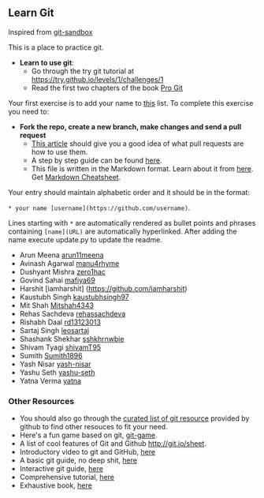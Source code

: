 ## Learn Git

Inspired from [git-sandbox](https://github.com/AGV-IIT-KGP/git-sandbox)

This is a place to practice git.

- **Learn to use git**:
  - Go through the try git tutorial at https://try.github.io/levels/1/challenges/1
  - Read the first two chapters of the book [Pro Git](http://git-scm.com/book/en/v2)

Your first exercise is to add your name to [this](AUTHORS.md) list. To complete this exercise you need to:

- **Fork the repo, create a new branch, make changes and send a pull request**
  - [This article](https://help.github.com/articles/using-pull-requests/) should give you a good idea of what pull requests are how to use them.
  - A step by step guide can be found [here](https://github.com/asmeurer/git-workflow).
  - This file is written in the Markdown format. Learn about it from [here](https://guides.github.com/features/mastering-markdown/). Get [Markdown Cheatsheet](https://guides.github.com/pdfs/markdown-cheatsheet-online.pdf).

Your entry should maintain alphabetic order and it should be in the format:

`* your name [username](https://github.com/username)`.

Lines starting with `*` are automatically rendered as bullet points and phrases containing `[name](URL)` are automatically hyperlinked.
After adding the name execute update.py to update the readme.

* Arun Meena [arun11meena](https://github.com/arun11meena)
* Avinash Agarwal [manu4rhyme](https://github.com/manu4rhyme)
* Dushyant Mishra [zero1hac](https://github.com/zero1hac)
* Govind Sahai [mafiya69](https://github.com/mafiya69)
* Harshit [iamharshit] (https://github.com/iamharshit)
* Kaustubh Singh [kaustubhsingh97](https://github.com/kaustubhsingh97)
* Mit Shah [Mitshah4343](https://github.com/Mitshah4343)
* Rehas Sachdeva [rehassachdeva](https://github.com/rehassachdeva)
* Rishabh Daal [rd13123013](https://github.com/rd13123013)
* Sartaj Singh [leosartaj](https://github.com/leosartaj)
* Shashank Shekhar [sshkhrnwbie](https://github.com/sshkhrnwbie)
* Shivam Tyagi [shivamT95](https://github.com/shivamT95)
* Sumith [Sumith1896](https://github.com/Sumith1896)
* Yash Nisar [yash-nisar](https://github.com/yash-nisar)
* Yashu Seth [yashu-seth](https://github.com/yashu-seth)
* Yatna Verma [yatna](https://github.com/yatna)

### Other Resources

* You should also go through the [curated list of git resource](https://help.github.com/articles/good-resources-for-learning-git-and-github/)
  provided by github to find other resouces to fit your need.
* Here's a fun game based on git, [git-game](https://github.com/git-game/git-game).
* A list of cool features of Git and Github http://git.io/sheet.
* Introductory video to git and GitHub, [here](https://www.youtube.com/watch?v=3vNoqODvfGw)
* A basic git guide, no deep shit, [here](http://rogerdudler.github.io/git-guide/)
* Interactive git guide, [here](http://pcottle.github.io/learnGitBranching/)
* Comprehensive tutorial, [here]( https://www.atlassian.com/git/tutorials/)
* Exhaustive book, [here](http://git-scm.com/book/en/v2)

